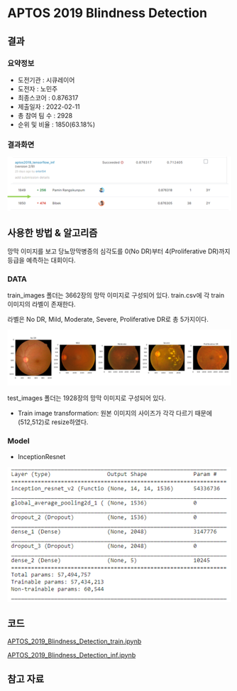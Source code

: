 # APTOS 2019 Blindness Detection

## 결과

### 요약정보

- 도전기관 : 시큐레이어
- 도전자 : 노민주
- 최종스코어 : 0.876317
- 제출일자 : 2022-02-11
- 총 참여 팀 수 : 2928
- 순위 및 비율 : 1850(63.18%)

### 결과화면

![leaderboard](./img/leaderboard.png)

## 사용한 방법 & 알고리즘

망막 이미지를 보고 당뇨망막병증의 심각도를 0(No DR)부터 4(Proliferative DR)까지 등급을 예측하는 대회이다.

### DATA

train_images 폴더는 3662장의 망막 이미지로 구성되어 있다. train.csv에 각 train 이미지의 라벨이 존재한다. 

라벨은 No DR, Mild, Moderate, Severe, Proliferative DR로 총 5가지이다.

![train_data_example](./img/train_example.png)

test_images 폴더는 1928장의 망막 이미지로 구성되어 있다. 

- Train image transformation: 원본 이미지의 사이즈가 각각 다르기 때문에 (512,512)로 resize하였다.

### Model
- InceptionResnet

![model](./img/model.PNG)


## 코드
[APTOS_2019_Blindness_Detection_train.ipynb](./APTOS_2019_Blindness_Detection_train.ipynb)

[APTOS_2019_Blindness_Detection_inf.ipynb](./APTOS_2019_Blindness_Detection_inf.ipynb)

## 참고 자료
